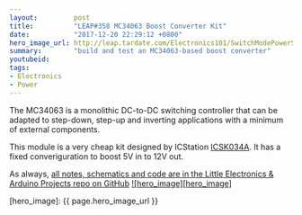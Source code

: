 ```yaml
---
layout:         post
title:          "LEAP#358 MC34063 Boost Converter Kit"
date:           "2017-12-20 22:29:12 +0800"
hero_image_url: http://leap.tardate.com/Electronics101/SwitchModePowerSupplies/MC34063/ModuleKit/assets/ModuleKit_build.jpg
summary:        "build and test an MC34063-based boost converter"
youtubeid:
tags:
- Electronics
- Power
---
```


The MC34063 is a monolithic DC-to-DC switching controller that can be adapted to step-down, step-up and inverting applications with a minimum of external components.

This module is a very cheap kit designed by ICStation [ICSK034A](http://www.icstation.com/icstation-step-module-boost-converter-power-supply-module-p-4151.html).
It has a fixed converiguration to boost 5V in to 12V out.

As always, [all notes, schematics and code are in the Little Electronics & Arduino Projects repo on GitHub][project]
[![hero_image][hero_image]][project]

[leap]: http://leap.tardate.com
[project]: https://github.com/tardate/LittleArduinoProjects/tree/master/Electronics101/SwitchModePowerSupplies/MC34063/ModuleKit
[hero_image]: {{ page.hero_image_url }}
